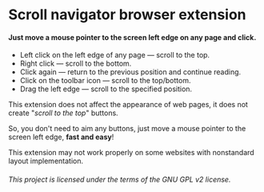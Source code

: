 Scroll navigator browser extension
==================================

#### Just move a mouse pointer to the screen left edge on any page and click.

* Left click on the left edge of any page — scroll to the top.
* Right click — scroll to the bottom.
* Click again — return to the previous position and continue reading.
* Click on the toolbar icon — scroll to the top/bottom.
* Drag the left edge — scroll to the specified position.

This extension does not affect the appearance of web pages, it does not create "_scroll to the top_" buttons.

So, you don't need to aim any buttons, just move a mouse pointer to the screen left edge, **fast and easy**!

This extension may not work properly on some websites with nonstandard layout implementation.

###### This project is licensed under the terms of the GNU GPL v2 license.
